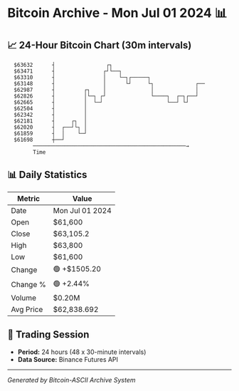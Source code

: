 # Bitcoin Archive - Mon Jul 01 2024 📊

## 📈 24-Hour Bitcoin Chart (30m intervals)

```
  $63632      ┤                ┌┐                              
  $63471      ┤               ┌┘└──┐                           
  $63310      ┤               │    └─┐┌─────┐                  
  $63148      ┤               │      └┘     └┐             ┌── 
  $62987      ┤         ┌┐    │              │             │   
  $62826      ┤         │└─┐ ┌┘              └────┐  ┌─┐┌──┘   
  $62665      ┤         │  └─┘                    └──┘ └┘      
  $62504      ┤         │                                      
  $62342      ┤         │                                      
  $62181      ┤     ┌┐  │                                      
  $62020      ┤  ┌──┘└┐ │                                      
  $61859      ┤  │    └─┘                                      
  $61698      ┼──┘                                             
        ────────────────────────────────────────────────→
        Time
```

## 📊 Daily Statistics

| Metric | Value |
|--------|-------|
| Date | Mon Jul 01 2024 |
| Open | $61,600 |
| Close | $63,105.2 |
| High | $63,800 |
| Low | $61,600 |
| Change | 🟢 +$1505.20 |
| Change % | 🟢 +2.44% |
| Volume | $0.20M |
| Avg Price | $62,838.692 |

## 📅 Trading Session

- **Period:** 24 hours (48 x 30-minute intervals)
- **Data Source:** Binance Futures API

---
*Generated by Bitcoin-ASCII Archive System*
